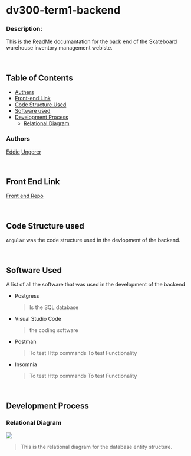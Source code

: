 # dv300-term1-backend

### Description:
This is the ReadMe documantation for the back end of the Skateboard warehouse inventory management webiste.

<br>

## Table of Contents

- [Authers](#authors)
- [Front-end Link](#front-end-link)
- [Code Structure Used](#code-structure-used)
- [Software used](#software-used)
- [Development Process](#development-process)
    - [Relational Diagram](#relational-diagram)


### Authors
[Eddie](https://github.com/eddiesosera)
[Ungerer](https://github.com/Ungerer221)

<br>

## Front End Link
[Front end Repo](https://github.com/eddiesosera/dv300-term1)

<br>

## Code Structure used 

```Angular``` was the code structure used in the devlopment of the backend.

<br>

## Software Used

A list of all the software that was used in the development of the backend 

- Postgress
    > Is the SQL database 
    

- Visual Studio Code
    > the coding software


- Postman 
    > To test Http commands To test Functionality


- Insomnia 
    > To test Http commands To test Functionality

<br>

## Development Process

### Relational Diagram

<img src="ReadMeAssets\database Architecture.png">

> This is the relational diagram for the database entity structure.